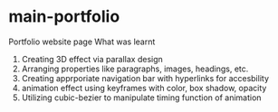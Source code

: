 # main-portfolio
Portfolio website page 
What was learnt

1. Creating 3D effect via parallax design
2. Arranging properties like paragraphs, images, headings, etc.
3. Creating apprporiate navigation bar with hyperlinks for accesbility
4. animation effect using keyframes with color, box shadow, opacity
5. Utilizing cubic-bezier to manipulate timing function of animation

